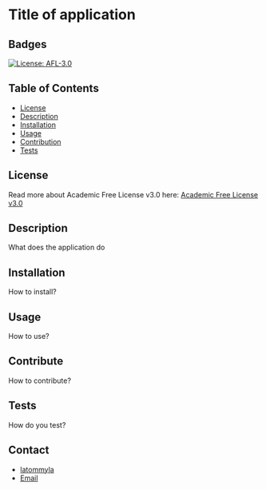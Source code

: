 # Title of application
  ## Badges
  [![License: AFL-3.0](https://img.shields.io/badge/License-AFL--3.0-lightgrey.svg)](https://opensource.org/licenses/AFL-3.0)

  ## Table of Contents
  * [License](#license)
  * [Description](#description)
  * [Installation](#install)
  * [Usage](#usage)
  * [Contribution](#contribute)
  * [Tests](#testing)
  
  ## License
  Read more about Academic Free License v3.0 here:
  [Academic Free License v3.0](https://opensource.org/licenses/AFL-3.0)

  ## Description
  What does the application do

  ## Installation
  How to install?

  ## Usage
  How to use?

  ## Contribute
  How to contribute?

  ## Tests
  How do you test?

  ## Contact
  * [latommyla](https:github.com/latommyla)
  * [Email](tommyl.dmd@gmail.com)